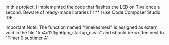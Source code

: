 In this project, I implemented the code that flashes the LED on Tiva once a second. Beware of ready-made libraries !!!
** I use Code Composer Studio IDE.

Important Note:  The function named "timekesmesi" is assigned as extern void in the file "tm4c123gh6pm_startup_ccs.c" and should be written next to "Timer 0 subtimer A".

